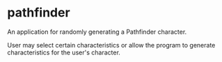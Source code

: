 # pathfinder

An application for randomly generating a Pathfinder character.

User may select certain characteristics or allow the program to generate characteristics for the user's character.
